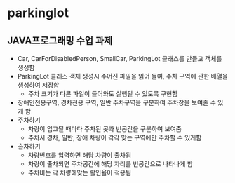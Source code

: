 # parkinglot
## JAVA프로그래밍 수업 과제
- Car, CarForDisabledPerson, SmallCar, ParkingLot 클래스를 만들고 객체를 생성함
- ParkingLot 클래스 객체 생성시 주어진 파일을 읽어 들여, 주차 구역에 관한 배열을 생성하여 저장함
    - 주차 크기가 다른 파일이 들어와도 실행될 수 있도록 구현함
- 장애인전용구역, 경차전용 구역, 일반 주차구역을 구분하여 주차장을 보여줄 수 있게 함
- 주차하기
    - 차량이 입고될 때마다 주차된 곳과 빈공간을 구분하여 보여줌
    - 주차시 경차, 일반, 장애 차량이 각각 맞는 구역에만 주차할 수 있게함
- 출차하기
    - 차량번호를 입력하면 해당 차량이 출차됨
    - 차량이 출차되면 주차공간에 해당 자리를 빈공간으로 나타나게 함
    - 주차비는 각 차량에맞는 활인율이 적용됨
